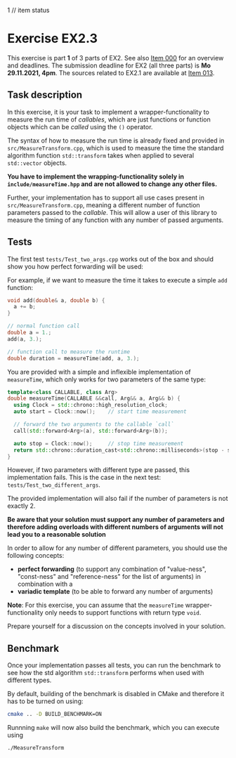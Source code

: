 1 // item status
# Exercise EX2.3

This exercise is part **1** of 3 parts of EX2. See also [Item 000](https://cppitems.github.io/#/item/000) for an overview and deadlines. The submission deadline for EX2 (all three parts) is **Mo 29.11.2021, 4pm**. The sources related to EX2.1 are available at [Item 013](https://github.com/cppitems/cppitems/tree/master/items/013).

## Task description

In this exercise, it is your task to implement a wrapper-functionality to measure the run time of *callables*, which are just functions or function objects which can be *called* using the `()` operator.

The syntax of how to measure the run time is already fixed and provided in `src/MeasureTransform.cpp`, which is used to measure the time the standard algorithm function `std::transform` takes when applied to several `std::vector` objects.

**You have to implement the wrapping-functionality solely in `include/measureTime.hpp` and are not allowed to change any other files.**

Further, your implementation has to support all use cases present in `src/MeasureTransform.cpp`, meaning a different number of function parameters passed to the *callable*. This will allow a user of this library to measure the timing of any function with any number of passed arguments.

## Tests

The first test `tests/Test_two_args.cpp` works out of the box and should show you how perfect forwarding will be used:

For example, if we want to measure the time it takes to execute a simple `add` function:
```C++
void add(double& a, double b) {
  a += b;
}

// normal function call
double a = 1.;
add(a, 3.);

// function call to measure the runtime
double duration = measureTime(add, a, 3.);
```

You are provided with a simple and inflexible implementation of `measureTime`, which only works for two parameters of the same type:
```C++
template<class CALLABLE, class Arg>
double measureTime(CALLABLE &&call, Arg&& a, Arg&& b) {
  using Clock = std::chrono::high_resolution_clock;
  auto start = Clock::now();    // start time measurement

  // forward the two arguments to the callable `call`
  call(std::forward<Arg>(a), std::forward<Arg>(b));

  auto stop = Clock::now();     // stop time measurement
  return std::chrono::duration_cast<std::chrono::milliseconds>(stop - start).count();
}
```

However, if two parameters with different type are passed, this implementation fails. This is the case in the next test: `tests/Test_two_different_args`.

The provided implementation will also fail if the number of parameters is not exactly 2.

**Be aware that your solution must support any number of parameters and therefore adding overloads with different numbers of arguments will not lead you to a reasonable solution**

In order to allow for any number of different parameters, you should use the following concepts:

- **perfect forwarding** (to support any combination of "value-ness", "const-ness" and "reference-ness" for the list of arguments) in combination with a
- **variadic template** (to be able to forward any number of arguments)


**Note**: For this exercise, you can assume that the `measureTime` wrapper-functionality only needs to support functions with return type `void`.

Prepare yourself for a discussion on the concepts involved in your solution.

## Benchmark

Once your implementation passes all tests, you can run the benchmark to see how the std algorithm `std::transform` performs when used with different types.

By default, building of the benchmark is disabled in CMake and therefore it has to be turned on using:
```bash
cmake .. -D BUILD_BENCHMARK=ON
```
Runnning `make` will now also build the benchmark, which you can execute using
```bash
./MeasureTransform
```